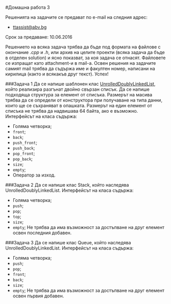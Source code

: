 #Домашна работа 3

Решенията на задачите се предават по e-mail на следния адрес:

* ttassist@abv.bg

Срок за предаване: 10.06.2016

Решението на всяка задача трябва да бъде под формата на файлове с окончание *.cpp* и *.h*, или архив на целите проекти (всяка задача да бъде в отделен solution) и ясно показват, за коя задача се отнасят. Файловете се изпращат като attachment-и в mail-a. Освен решения на задачите самият mail трябва да съдържа име и факултен номер, написани на кирилица (както и всякакъв друг текст). Успех!

###Задача 1
Да се напише шаблонен клас [UnrolledDoublyLinkedList](https://en.wikipedia.org/wiki/Unrolled_linked_list), който реализира разгънат двойно свързан списък. Да се напише подходяща структура за елемент от списъка. Размерът на масива трябва да се определи от конструктора при получаване на типа данни, които ще се съхраняват в опашката. Размерът на един елемент от списъка не трябва да надвишава 64 байта, ако е възможно. Интерфейсът на класа съдържа:
* Голяма четворка;
* ```front```;
* ```back```;
* ```push_front```;
* ```push_back```;
* ```pop_front```;
* ```pop_back```;
* ```size```;
* ```empty```;
* Оператор за изход.

###Задача 2
Да се напише клас Stack, който наследява UnrolledDoublyLinkedList. Интерфейсът на класа съдържа:
* Голяма четворка;
* ```push```;
* ```pop```;
* ```top```;
* ```size```;
* ```empty```;
Не трябва да има възможност за достъпване на друг елемент освен последния добавен.

###Задача 3
Да се напише клас Queue, който наследява UnrolledDoublyLinkedList. Интерфейсът на класа съдържа:
* Голяма четворка;
* ```push```;
* ```pop```;
* ```front```;
* ```back```;
* ```size```;
* ```empty```;
Не трябва да има възможност за достъпване на друг елемент освен първия добавен.
